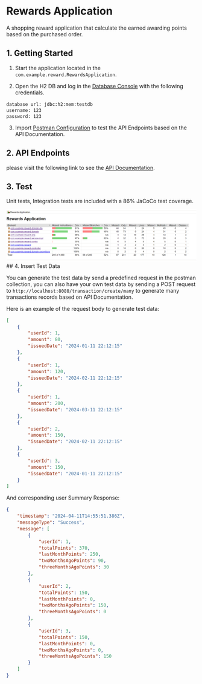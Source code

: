 # Rewards Application
A shopping reward application that calculate the earned awarding points based on the purchased order.

## 1. Getting Started

1. Start the application located in the `com.example.reward.RewardsApplication`.


2. Open the H2 DB and log in the [Database Console](http://localhost:8080/database) with the following credentials.

```
database url: jdbc:h2:mem:testdb
username: 123
password: 123
```
3. Import [Postman Configuration](file/postman.json) to test the API Endpoints based on the API Documentation.

## 2. API Endpoints

please visit the following link to see the [API Documentation](http://localhost:8080/swagger-ui.html).

## 3. Test

Unit tests, Integration tests are included with a 86% JaCoCo test coverage.


<div align="center">
  <img alt="Demo" src="./file/jacoco.png" />
</div>
## 4. Insert Test Data

You can generate the test data by send a predefined request in the postman collection, you can also have your own test data by sending a POST request to `http://localhost:8080/transaction/create/many` to generate many transactions records based on API Documentation.

Here is an example of the request body to generate test data:
```json
[
    {
        "userId": 1,
        "amount": 80,
        "issuedDate": "2024-01-11 22:12:15"
    },
    {
        "userId": 1,
        "amount": 120,
        "issuedDate": "2024-02-11 22:12:15"
    },
    {
        "userId": 1,
        "amount": 200,
        "issuedDate": "2024-03-11 22:12:15"
    },
    {
        "userId": 2,
        "amount": 150,
        "issuedDate": "2024-02-11 22:12:15"
    },
    {
        "userId": 3,
        "amount": 150,
        "issuedDate": "2024-01-11 22:12:15"
    }
]
```
And corresponding user Summary Response:
```json
{
    "timestamp": "2024-04-11T14:55:51.386Z",
    "messageType": "Success",
    "message": [
        {
            "userId": 1,
            "totalPoints": 370,
            "lastMonthPoints": 250,
            "twoMonthsAgoPoints": 90,
            "threeMonthsAgoPoints": 30
        },
        {
            "userId": 2,
            "totalPoints": 150,
            "lastMonthPoints": 0,
            "twoMonthsAgoPoints": 150,
            "threeMonthsAgoPoints": 0
        },
        {
            "userId": 3,
            "totalPoints": 150,
            "lastMonthPoints": 0,
            "twoMonthsAgoPoints": 0,
            "threeMonthsAgoPoints": 150
        }
    ]
}
```











